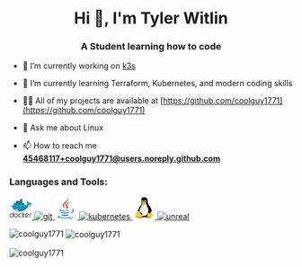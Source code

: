 <h1 align="center">Hi 👋, I'm Tyler Witlin</h1>
<h3 align="center">A Student learning how to code</h3>


- 🔭 I’m currently working on [k3s](https://github.com/coolguy1771/k3s)

- 🌱 I’m currently learning Terraform, Kubernetes, and modern coding skills

- 👨‍💻 All of my projects are available at [https://github.com/coolguy1771](https://github.com/coolguy1771)

- 💬 Ask me about Linux

- 📫 How to reach me **45468117+coolguy1771@users.noreply.github.com**


<h3 align="left">Languages and Tools:</h3>
<p align="left"> <a href="https://www.docker.com/" target="_blank"> <img src="https://raw.githubusercontent.com/devicons/devicon/master/icons/docker/docker-original-wordmark.svg" alt="docker" width="40" height="40"/> </a> <a href="https://git-scm.com/" target="_blank"> <img src="https://www.vectorlogo.zone/logos/git-scm/git-scm-icon.svg" alt="git" width="40" height="40"/> </a> <a href="https://www.java.com" target="_blank"> <img src="https://raw.githubusercontent.com/devicons/devicon/master/icons/java/java-original.svg" alt="java" width="40" height="40"/> </a> <a href="https://kubernetes.io" target="_blank"> <img src="https://www.vectorlogo.zone/logos/kubernetes/kubernetes-icon.svg" alt="kubernetes" width="40" height="40"/> </a> <a href="https://www.linux.org/" target="_blank"> <img src="https://raw.githubusercontent.com/devicons/devicon/master/icons/linux/linux-original.svg" alt="linux" width="40" height="40"/> </a> <a href="https://unrealengine.com/" target="_blank"> <img src="https://raw.githubusercontent.com/kenangundogan/fontisto/036b7eca71aab1bef8e6a0518f7329f13ed62f6b/icons/svg/brand/unreal-engine.svg" alt="unreal" width="40" height="40"/> </a> </p>

<p><img align="left" src="https://github-readme-stats.vercel.app/api/top-langs?username=coolguy1771&show_icons=true&locale=en&layout=compact" alt="coolguy1771" /></p>

<p>&nbsp;<img align="center" src="https://github-readme-stats.vercel.app/api?username=coolguy1771&show_icons=true&locale=en" alt="coolguy1771" /></p>

<p><img align="center" src="https://github-readme-streak-stats.herokuapp.com/?user=coolguy1771&" alt="coolguy1771" /></p>
